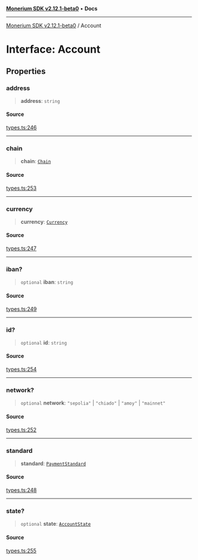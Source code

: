 [**Monerium SDK v2.12.1-beta0**](../README.md) • **Docs**

---

[Monerium SDK v2.12.1-beta0](../README.md) / Account

# Interface: Account

## Properties

### address

> **address**: `string`

#### Source

[types.ts:246](https://github.com/monerium/js-monorepo/blob/5652214d02f5add3c0253df8e24a10c8f67836ad/packages/sdk/src/types.ts#L246)

---

### chain

> **chain**: [`Chain`](../type-aliases/Chain.md)

#### Source

[types.ts:253](https://github.com/monerium/js-monorepo/blob/5652214d02f5add3c0253df8e24a10c8f67836ad/packages/sdk/src/types.ts#L253)

---

### currency

> **currency**: [`Currency`](../enumerations/Currency.md)

#### Source

[types.ts:247](https://github.com/monerium/js-monorepo/blob/5652214d02f5add3c0253df8e24a10c8f67836ad/packages/sdk/src/types.ts#L247)

---

### iban?

> `optional` **iban**: `string`

#### Source

[types.ts:249](https://github.com/monerium/js-monorepo/blob/5652214d02f5add3c0253df8e24a10c8f67836ad/packages/sdk/src/types.ts#L249)

---

### id?

> `optional` **id**: `string`

#### Source

[types.ts:254](https://github.com/monerium/js-monorepo/blob/5652214d02f5add3c0253df8e24a10c8f67836ad/packages/sdk/src/types.ts#L254)

---

### network?

> `optional` **network**: `"sepolia"` \| `"chiado"` \| `"amoy"` \| `"mainnet"`

#### Source

[types.ts:252](https://github.com/monerium/js-monorepo/blob/5652214d02f5add3c0253df8e24a10c8f67836ad/packages/sdk/src/types.ts#L252)

---

### standard

> **standard**: [`PaymentStandard`](../enumerations/PaymentStandard.md)

#### Source

[types.ts:248](https://github.com/monerium/js-monorepo/blob/5652214d02f5add3c0253df8e24a10c8f67836ad/packages/sdk/src/types.ts#L248)

---

### state?

> `optional` **state**: [`AccountState`](../enumerations/AccountState.md)

#### Source

[types.ts:255](https://github.com/monerium/js-monorepo/blob/5652214d02f5add3c0253df8e24a10c8f67836ad/packages/sdk/src/types.ts#L255)
